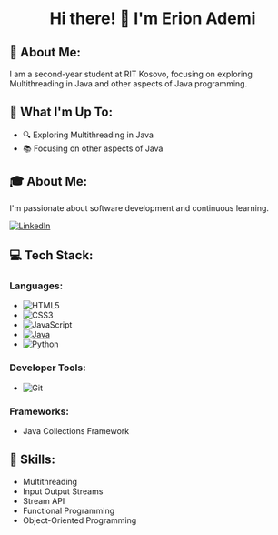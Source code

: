 <div align="center">
  <h1>Hi there! 👋 I'm Erion Ademi</h1>
</div>

## 💫 About Me:
I am a second-year student at RIT Kosovo, focusing on exploring Multithreading in Java and other aspects of Java programming.

## 🚀 What I'm Up To:
- 🔍 Exploring Multithreading in Java
- 📚 Focusing on other aspects of Java

## 🎓 About Me:
I'm passionate about software development and continuous learning.

[![LinkedIn](https://img.shields.io/badge/LinkedIn-Profile-blue?logo=linkedin&style=flat-square&logoColor=white)](https://www.linkedin.com/in/erion-ademi-b730a1230/)

## 💻 Tech Stack:
### Languages:
- ![HTML5](https://img.shields.io/badge/-HTML5-E34F26?logo=html5&logoColor=white&style=flat)
- ![CSS3](https://img.shields.io/badge/-CSS3-1572B6?logo=css3&logoColor=white&style=flat)
- ![JavaScript](https://img.shields.io/badge/-JavaScript-F7DF1E?logo=javascript&logoColor=black&style=flat)
- [![Java](https://img.shields.io/badge/-Java-007396?logo=java&logoColor=white&style=flat)](https://en.wikipedia.org/wiki/Java_(programming_language))
- ![Python](https://img.shields.io/badge/-Python-3776AB?logo=python&logoColor=white&style=flat)

### Developer Tools:
- ![Git](https://img.shields.io/badge/-Git-F05032?logo=git&logoColor=white&style=flat)

### Frameworks:
- Java Collections Framework

## 🔧 Skills:
- Multithreading
- Input Output Streams
- Stream API
- Functional Programming
- Object-Oriented Programming
